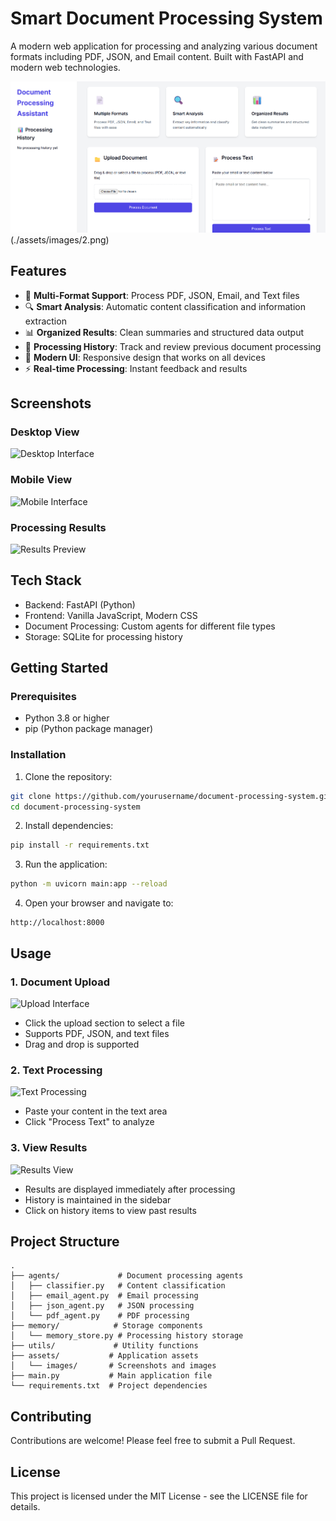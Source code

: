 # Smart Document Processing System

A modern web application for processing and analyzing various document formats including PDF, JSON, and Email content. Built with FastAPI and modern web technologies.

![Application Preview](./assets/images/1.png)
(./assets/images/2.png)

## Features

- 📄 **Multi-Format Support**: Process PDF, JSON, Email, and Text files
- 🔍 **Smart Analysis**: Automatic content classification and information extraction
- 📊 **Organized Results**: Clean summaries and structured data output
- 💾 **Processing History**: Track and review previous document processing
- 🎨 **Modern UI**: Responsive design that works on all devices
- ⚡ **Real-time Processing**: Instant feedback and results

## Screenshots

### Desktop View
![Desktop Interface](./assets/images/desktop-view.png)

### Mobile View
![Mobile Interface](./assets/images/mobile-view.png)

### Processing Results
![Results Preview](./assets/images/results-preview.png)

## Tech Stack

- Backend: FastAPI (Python)
- Frontend: Vanilla JavaScript, Modern CSS
- Document Processing: Custom agents for different file types
- Storage: SQLite for processing history

## Getting Started

### Prerequisites

- Python 3.8 or higher
- pip (Python package manager)

### Installation

1. Clone the repository:
```bash
git clone https://github.com/yourusername/document-processing-system.git
cd document-processing-system
```

2. Install dependencies:
```bash
pip install -r requirements.txt
```

3. Run the application:
```bash
python -m uvicorn main:app --reload
```

4. Open your browser and navigate to:
```
http://localhost:8000
```

## Usage

### 1. Document Upload
![Upload Interface](./assets/images/upload-interface.png)
- Click the upload section to select a file
- Supports PDF, JSON, and text files
- Drag and drop is supported

### 2. Text Processing
![Text Processing](./assets/images/text-processing.png)
- Paste your content in the text area
- Click "Process Text" to analyze

### 3. View Results
![Results View](./assets/images/results-view.png)
- Results are displayed immediately after processing
- History is maintained in the sidebar
- Click on history items to view past results

## Project Structure

```
.
├── agents/             # Document processing agents
│   ├── classifier.py   # Content classification
│   ├── email_agent.py  # Email processing
│   ├── json_agent.py   # JSON processing
│   └── pdf_agent.py    # PDF processing
├── memory/            # Storage components
│   └── memory_store.py # Processing history storage
├── utils/             # Utility functions
├── assets/           # Application assets
│   └── images/       # Screenshots and images
├── main.py           # Main application file
└── requirements.txt  # Project dependencies
```

## Contributing

Contributions are welcome! Please feel free to submit a Pull Request.

## License

This project is licensed under the MIT License - see the LICENSE file for details. 
